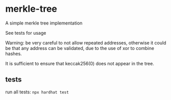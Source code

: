 # merkle-tree

A simple merkle tree implementation

See tests for usage

Warning: be very careful to not allow repeated addresses, otherwise it could be that any address can be validated,
due to the use of xor to combine hashes.

It is sufficient to ensure that keccak256(0) does not appear in the tree.

## tests

run all tests: `npx hardhat test`
